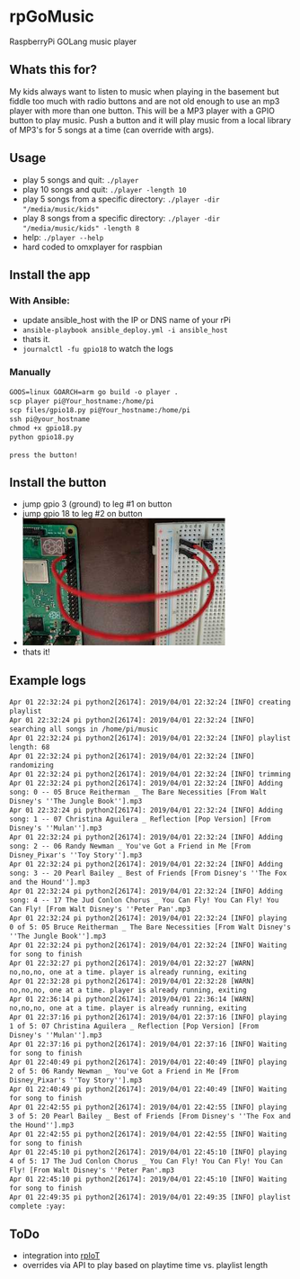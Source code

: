 # rpGoMusic
RaspberryPi GOLang music player

## Whats this for?
My kids always want to listen to music when playing in the basement but fiddle too much with radio buttons and are not old enough to use an mp3
player with more than one button.  This will be a MP3 player with a GPIO button to play music.  Push a button and it will play music from a
local library of MP3's for 5 songs at a time (can override with args).

## Usage
* play 5 songs and quit:  `./player`
* play 10 songs and quit:  `./player -length 10`
* play 5 songs from a specific directory: `./player -dir "/media/music/kids"`
* play 8 songs from a specific directory: `./player -dir "/media/music/kids" -length 8`
* help:  `./player --help`
* hard coded to omxplayer for raspbian


## Install the app
### With Ansible:
* update ansible_host with the IP or DNS name of your rPi
* `ansible-playbook ansible_deploy.yml -i ansible_host`
* thats it.
* `journalctl -fu gpio18` to watch the logs

### Manually
```
GOOS=linux GOARCH=arm go build -o player .
scp player pi@Your_hostname:/home/pi
scp files/gpio18.py pi@Your_hostname:/home/pi
ssh pi@your_hostname
chmod +x gpio18.py
python gpio18.py

press the button!
```

## Install the button
* jump gpio 3 (ground) to leg #1 on button
* jump gpio 18 to leg #2 on button
* ![image](files/image.png)
* thats it!


## Example logs
```
Apr 01 22:32:24 pi python2[26174]: 2019/04/01 22:32:24 [INFO] creating playlist
Apr 01 22:32:24 pi python2[26174]: 2019/04/01 22:32:24 [INFO] searching all songs in /home/pi/music
Apr 01 22:32:24 pi python2[26174]: 2019/04/01 22:32:24 [INFO] playlist length: 68
Apr 01 22:32:24 pi python2[26174]: 2019/04/01 22:32:24 [INFO] randomizing
Apr 01 22:32:24 pi python2[26174]: 2019/04/01 22:32:24 [INFO] trimming
Apr 01 22:32:24 pi python2[26174]: 2019/04/01 22:32:24 [INFO] Adding song: 0 -- 05 Bruce Reitherman _ The Bare Necessities [From Walt Disney's ''The Jungle Book''].mp3
Apr 01 22:32:24 pi python2[26174]: 2019/04/01 22:32:24 [INFO] Adding song: 1 -- 07 Christina Aguilera _ Reflection [Pop Version] [From Disney's ''Mulan''].mp3
Apr 01 22:32:24 pi python2[26174]: 2019/04/01 22:32:24 [INFO] Adding song: 2 -- 06 Randy Newman _ You've Got a Friend in Me [From Disney_Pixar's ''Toy Story''].mp3
Apr 01 22:32:24 pi python2[26174]: 2019/04/01 22:32:24 [INFO] Adding song: 3 -- 20 Pearl Bailey _ Best of Friends [From Disney's ''The Fox and the Hound''].mp3
Apr 01 22:32:24 pi python2[26174]: 2019/04/01 22:32:24 [INFO] Adding song: 4 -- 17 The Jud Conlon Chorus _ You Can Fly! You Can Fly! You Can Fly! [From Walt Disney's ''Peter Pan'.mp3
Apr 01 22:32:24 pi python2[26174]: 2019/04/01 22:32:24 [INFO] playing 0 of 5: 05 Bruce Reitherman _ The Bare Necessities [From Walt Disney's ''The Jungle Book''].mp3
Apr 01 22:32:24 pi python2[26174]: 2019/04/01 22:32:24 [INFO] Waiting for song to finish
Apr 01 22:32:27 pi python2[26174]: 2019/04/01 22:32:27 [WARN] no,no,no, one at a time. player is already running, exiting
Apr 01 22:32:28 pi python2[26174]: 2019/04/01 22:32:28 [WARN] no,no,no, one at a time. player is already running, exiting
Apr 01 22:36:14 pi python2[26174]: 2019/04/01 22:36:14 [WARN] no,no,no, one at a time. player is already running, exiting
Apr 01 22:37:16 pi python2[26174]: 2019/04/01 22:37:16 [INFO] playing 1 of 5: 07 Christina Aguilera _ Reflection [Pop Version] [From Disney's ''Mulan''].mp3
Apr 01 22:37:16 pi python2[26174]: 2019/04/01 22:37:16 [INFO] Waiting for song to finish
Apr 01 22:40:49 pi python2[26174]: 2019/04/01 22:40:49 [INFO] playing 2 of 5: 06 Randy Newman _ You've Got a Friend in Me [From Disney_Pixar's ''Toy Story''].mp3
Apr 01 22:40:49 pi python2[26174]: 2019/04/01 22:40:49 [INFO] Waiting for song to finish
Apr 01 22:42:55 pi python2[26174]: 2019/04/01 22:42:55 [INFO] playing 3 of 5: 20 Pearl Bailey _ Best of Friends [From Disney's ''The Fox and the Hound''].mp3
Apr 01 22:42:55 pi python2[26174]: 2019/04/01 22:42:55 [INFO] Waiting for song to finish
Apr 01 22:45:10 pi python2[26174]: 2019/04/01 22:45:10 [INFO] playing 4 of 5: 17 The Jud Conlon Chorus _ You Can Fly! You Can Fly! You Can Fly! [From Walt Disney's ''Peter Pan'.mp3
Apr 01 22:45:10 pi python2[26174]: 2019/04/01 22:45:10 [INFO] Waiting for song to finish
Apr 01 22:49:35 pi python2[26174]: 2019/04/01 22:49:35 [INFO] playlist complete :yay:
```



## ToDo
* integration into [rpIoT](https://github.com/RebelIT/rpIoT)
* overrides via API to play based on playtime time vs. playlist length